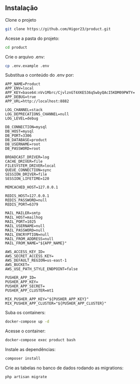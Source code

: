 ## Instalação

Clone o projeto
```sh
git clone https://github.com/Higor23/product.git
```

Acesse a pasta do projeto:
```sh
cd product
```

Crie o arquivo .env:
```sh
cp .env.example .env
```
Substitua o conteúdo do .env por:
```dosini
APP_NAME=Product
APP_ENV=local
APP_KEY=base64:nVv1Mbrc/CjvlznGT4XKE536q5wbyQAcI5KDM09PWTY=
APP_DEBUG=true
APP_URL=http://localhost:8882

LOG_CHANNEL=stack
LOG_DEPRECATIONS_CHANNEL=null
LOG_LEVEL=debug

DB_CONNECTION=mysql
DB_HOST=mysql
DB_PORT=3306
DB_DATABASE=product
DB_USERNAME=root
DB_PASSWORD=root

BROADCAST_DRIVER=log
CACHE_DRIVER=file
FILESYSTEM_DRIVER=local
QUEUE_CONNECTION=sync
SESSION_DRIVER=file
SESSION_LIFETIME=120

MEMCACHED_HOST=127.0.0.1

REDIS_HOST=127.0.0.1
REDIS_PASSWORD=null
REDIS_PORT=6379

MAIL_MAILER=smtp
MAIL_HOST=mailhog
MAIL_PORT=1025
MAIL_USERNAME=null
MAIL_PASSWORD=null
MAIL_ENCRYPTION=null
MAIL_FROM_ADDRESS=null
MAIL_FROM_NAME="${APP_NAME}"

AWS_ACCESS_KEY_ID=
AWS_SECRET_ACCESS_KEY=
AWS_DEFAULT_REGION=us-east-1
AWS_BUCKET=
AWS_USE_PATH_STYLE_ENDPOINT=false

PUSHER_APP_ID=
PUSHER_APP_KEY=
PUSHER_APP_SECRET=
PUSHER_APP_CLUSTER=mt1

MIX_PUSHER_APP_KEY="${PUSHER_APP_KEY}"
MIX_PUSHER_APP_CLUSTER="${PUSHER_APP_CLUSTER}"
```

Suba os containers:
```sh
docker-compose up -d
```
Acesse o container:
```sh
docker-compose exec product bash
```
Instale as dependências:
```sh
composer install
```
Crie as tabelas no banco de dados rodando as migrations:
```sh
php artisan migrate
```